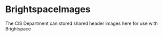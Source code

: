 # BrightspaceImages
 The CIS Department can stored shared header images here for use with Brightspace
